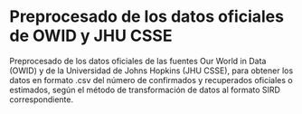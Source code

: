 # Preprocesado de los datos oficiales de OWID y JHU CSSE
Preprocesado de los datos oficiales de las fuentes Our World in Data (OWID) y de la Universidad de Johns Hopkins (JHU CSSE), para obtener los datos en formato .csv del número de confirmados y recuperados oficiales o estimados, según el método de transformación de datos al formato SIRD correspondiente.
